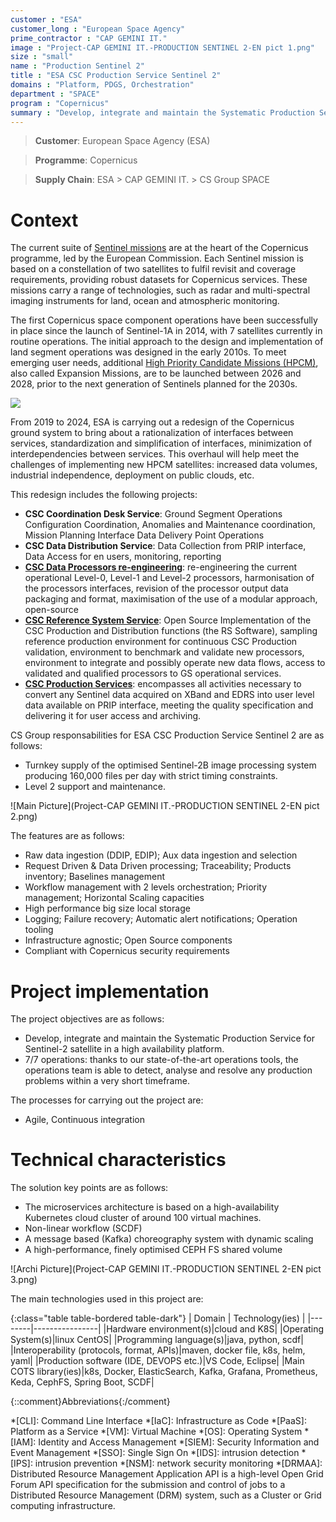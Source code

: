 ```yaml
---
customer : "ESA"
customer_long : "European Space Agency"
prime_contractor : "CAP GEMINI IT."
image : "Project-CAP GEMINI IT.-PRODUCTION SENTINEL 2-EN pict 1.png"
size : "small"
name : "Production Sentinel 2"
title : "ESA CSC Production Service Sentinel 2"
domains : "Platform, PDGS, Orchestration"
department : "SPACE"
program : "Copernicus"
summary : "Develop, integrate and maintain the Systematic Production Service for Sentinel-2 satellite in a high availability platform. 7/7 operations: thanks to our state-of-the-art operations tools, the operations team is able to detect, analyse and resolve any production problems within a very short timeframe."
---
```


> __Customer__\: European Space Agency (ESA)

> __Programme__\: Copernicus

> __Supply Chain__\: ESA > CAP GEMINI IT. >  CS Group SPACE


# Context

The current suite of [Sentinel missions](https://www.esa.int/Applications/Observing_the_Earth/Copernicus/The_Sentinel_missions) are at the heart of the Copernicus programme, led by the European Commission. Each Sentinel mission is based on a constellation of two satellites to fulfil revisit and coverage requirements, providing robust datasets for Copernicus services. These missions carry a range of technologies, such as radar and multi-spectral imaging instruments for land, ocean and atmospheric monitoring.

The first Copernicus space component operations have been successfully in place since the launch of Sentinel-1A in 2014, with 7 satellites currently in routine operations. The initial approach to the design and implementation of land segment operations was designed in the early 2010s. To meet emerging user needs, additional [High Priority Candidate Missions (HPCM)](https://www.esa.int/Applications/Observing_the_Earth/Copernicus/Copernicus_Sentinel_Expansion_missions), also called Expansion Missions, are to be launched between 2026 and 2028, prior to the next generation of Sentinels planned for the 2030s. 

![](http://spaceflight101.com/copernicus/wp-content/uploads/sites/35/2017/10/copernicus-yt-1.jpg)

From 2019 to 2024, ESA is carrying out a redesign of the Copernicus ground system to bring about a rationalization of interfaces between services, standardization and simplification of interfaces, minimization of interdependencies between services. This overhaul will help meet the challenges of implementing new HPCM satellites: increased data volumes, industrial independence, deployment on public clouds, etc.
    
This redesign includes the following projects:

* __CSC Coordination Desk Service__: Ground Segment Operations Configuration Coordination, Anomalies and Maintenance coordination, Mission Planning Interface Data Delivery Point Operations
* __CSC Data Distribution Service__: Data Collection from PRIP interface, Data Access for en users, monitoring, reporting
* [__CSC Data Processors re-engineering__](project-esa-data-processors-reengineering-en.html): re-engineering the current operational Level-0, Level-1 and Level-2 processors, harmonisation of the processors interfaces, revision of the processor output data packaging and format, maximisation of the use of a modular approach, open-source
* [__CSC Reference System Service__](project-esa-reference-system-en.html): Open Source Implementation of the CSC Production and Distribution functions (the RS Software), sampling reference production environment for continuous CSC Production validation, environment to benchmark and validate new processors, environment to integrate and possibly operate new data flows, access to validated and qualified processors to GS operational services.
* [__CSC Production Services__](project-esa-production-sentinel-2-en.html): encompasses all activities necessary to convert any Sentinel data acquired on XBand and EDRS into user level data available on PRIP interface, meeting the quality specification and delivering it for user access and archiving.

CS Group responsabilities for ESA CSC Production Service Sentinel 2 are as follows:
* Turnkey supply of the optimised Sentinel-2B image processing system producing 160,000 files per day with strict timing constraints.
* Level 2 support and maintenance.

![Main Picture](Project-CAP GEMINI IT.-PRODUCTION SENTINEL 2-EN pict 2.png)

The features are as follows:
* Raw data ingestion (DDIP, EDIP); Aux data ingestion and selection
* Request Driven & Data Driven processing; Traceability; Products inventory; Baselines management
* Workflow management with 2 levels orchestration; Priority management; Horizontal Scaling capacities
* High performance big size local storage
* Logging; Failure recovery; Automatic alert notifications; Operation tooling
* Infrastructure agnostic; Open Source components
* Compliant with Copernicus security requirements

# Project implementation

The project objectives are as follows:
* Develop, integrate and maintain the Systematic Production Service for Sentinel-2 satellite in a high availability platform.
* 7/7 operations: thanks to our state-of-the-art operations tools, the operations team is able to detect, analyse and resolve any production problems within a very short timeframe.

The processes for carrying out the project are:
* Agile, Continuous integration

# Technical characteristics

The solution key points are as follows:
* The microservices architecture is based on a high-availability Kubernetes cloud cluster of around 100 virtual machines. 
* Non-linear workflow (SCDF)
* A message based (Kafka) choreography system with dynamic scaling
* A high-performance, finely optimised CEPH FS shared volume

![Archi Picture](Project-CAP GEMINI IT.-PRODUCTION SENTINEL 2-EN pict 3.png)

The main technologies used in this project are:

{:class="table table-bordered table-dark"}
| Domain | Technology(ies) |
|--------|----------------|
|Hardware environment(s)|cloud and K8S|
|Operating System(s)|linux CentOS|
|Programming language(s)|java, python, scdf|
|Interoperability (protocols, format, APIs)|maven, docker file, k8s, helm, yaml|
|Production software (IDE, DEVOPS etc.)|VS Code, Eclipse|
|Main COTS library(ies)|k8s, Docker, ElasticSearch, Kafka, Grafana, Prometheus, Keda, CephFS, Spring Boot, SCDF|



{::comment}Abbreviations{:/comment}

*[CLI]: Command Line Interface
*[IaC]: Infrastructure as Code
*[PaaS]: Platform as a Service
*[VM]: Virtual Machine
*[OS]: Operating System
*[IAM]: Identity and Access Management
*[SIEM]: Security Information and Event Management
*[SSO]: Single Sign On
*[IDS]: intrusion detection
*[IPS]: intrusion prevention
*[NSM]: network security monitoring
*[DRMAA]: Distributed Resource Management Application API is a high-level Open Grid Forum API specification for the submission and control of jobs to a Distributed Resource Management (DRM) system, such as a Cluster or Grid computing infrastructure.
